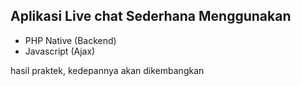 <h2>Aplikasi Live chat Sederhana Menggunakan</h2>
<ul>
<li>PHP Native (Backend)</li>
<li>Javascript (Ajax)</li>
</ul>

<p>hasil praktek, kedepannya akan dikembangkan</p>
